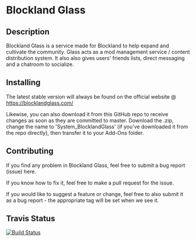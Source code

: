 
# Blockland Glass

## Description

Blockland Glass is a service made for Blockland to help expand and cultivate the community.
Glass acts as a mod management service / content distribution system.
It also also gives users' friends lists, direct messaging and a chatroom to socialize.

## Installing

The latest stable version will always be found on the official website @ https://blocklandglass.com/

Likewise, you can also download it from this GitHub repo to receive changes as soon as they are committed to master.
Download the .zip, change the name to 'System_BlocklandGlass' (if you've downloaded it from the repo directly), then transfer it to your Add-Ons folder.

## Contributing

If you find any problem in Blockland Glass, feel free to submit a bug report (issue) here.

If you know how to fix it, feel free to make a pull request for the issue.

If you would like to suggest a feature or change, feel free to also submit it as a bug report - the appropriate tag will be set when we see it.

## Travis Status
[![Build Status](https://travis-ci.org/BlocklandGlass/BlocklandGlass.svg)](https://travis-ci.org/BlocklandGlass/BlocklandGlass)
